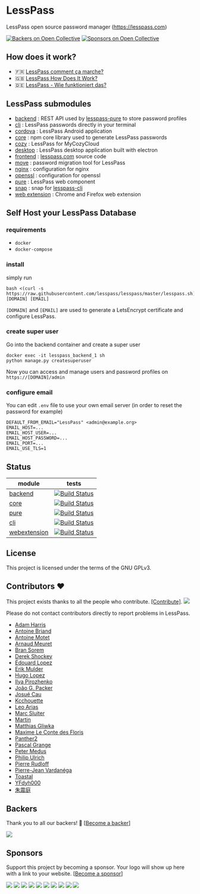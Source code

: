 # LessPass

LessPass open source password manager (https://lesspass.com)

[![Backers on Open Collective](https://opencollective.com/lesspass/backers/badge.svg)](#backers) [![Sponsors on Open Collective](https://opencollective.com/lesspass/sponsors/badge.svg)](#sponsors)

## How does it work?

 * :fr: [LessPass comment ça marche?](https://blog.lesspass.com/lesspass-comment-%C3%A7a-marche-9f1201fffda5#.yjmd1bcad)
 * :gb: [LessPass How Does It Work?](https://blog.lesspass.com/lesspass-how-it-works-dde742dd18a4#.vbgschksh)
 * :de: [LessPass - Wie funktioniert das?](https://blog.lesspass.com/lesspass-wie-funktioniert-das-9483e5fc2c09)

## LessPass submodules

 - [backend](https://github.com/lesspass/backend) : REST API used by [lesspass-pure](https://github.com/lesspass/pure) to store password profiles
 - [cli](https://github.com/lesspass/cli) : LessPass passwords directly in your terminal
 - [cordova](https://github.com/lesspass/cordova) : LessPass Android application
 - [core](https://github.com/lesspass/core) : npm core library used to generate LessPass passwords
 - [cozy](https://github.com/lesspass/cozy) : LessPass for MyCozyCloud
 - [desktop](https://github.com/lesspass/desktop) : LessPass desktop application built with electron
 - [frontend](https://github.com/lesspass/frontend) : [lesspass.com](https://lesspass.com) source code
 - [move](https://github.com/lesspass/move) : password migration tool for LessPass
 - [nginx](https://github.com/lesspass/nginx) : configuration for nginx
 - [openssl](https://github.com/lesspass/openssl) : configuration for openssl
 - [pure](https://github.com/lesspass/pure) : LessPass web component
 - [snap](https://github.com/lesspass/snap) : snap for [lesspass-cli](https://github.com/lesspass/cli)
 - [web extension](https://github.com/lesspass/webextension) : Chrome and Firefox web extension


## Self Host your LessPass Database

### requirements 

 * `docker`
 * `docker-compose`

### install 

simply run 

    bash <(curl -s https://raw.githubusercontent.com/lesspass/lesspass/master/lesspass.sh) [DOMAIN] [EMAIL]

`[DOMAIN]` and `[EMAIL]` are used to generate a LetsEncrypt certificate and configure LessPass.

### create super user

Go into the backend container and create a super user

```
docker exec -it lesspass_backend_1 sh
python manage.py createsuperuser
```

Now you can access and manage users and password profiles on `https://[DOMAIN]/admin`


### configure email

You can edit `.env` file to use your own email server (in order to reset the password for example)

```
DEFAULT_FROM_EMAIL="LessPass" <admin@example.org>
EMAIL_HOST=...
EMAIL_HOST_USER=...
EMAIL_HOST_PASSWORD=...
EMAIL_PORT=...
EMAIL_USE_TLS=1
```

## Status

| module | tests |
| --- | --- |
| [backend](https://github.com/lesspass/backend) | [![Build Status](https://travis-ci.org/lesspass/backend.svg?branch=master)](https://travis-ci.org/lesspass/backend) |
| [core](https://github.com/lesspass/core) | [![Build Status](https://travis-ci.org/lesspass/core.svg?branch=master)](https://travis-ci.org/lesspass/core) |
| [pure](https://github.com/lesspass/pure) | [![Build Status](https://travis-ci.org/lesspass/pure.svg?branch=master)](https://travis-ci.org/lesspass/pure) |
| [cli](https://github.com/lesspass/cli) | [![Build Status](https://travis-ci.org/lesspass/cli.svg?branch=master)](https://travis-ci.org/lesspass/cli) |
| [webextension](https://github.com/lesspass/webextension) | [![Build Status](https://travis-ci.org/lesspass/webextension.svg?branch=master)](https://travis-ci.org/lesspass/webextension) |



## License

This project is licensed under the terms of the GNU GPLv3.

## Contributors :heart:

This project exists thanks to all the people who contribute. [[Contribute]](CONTRIBUTING.md).
<a href="graphs/contributors"><img src="https://opencollective.com/lesspass/contributors.svg?width=890" /></a>

Please do not contact contributors directly to report problems in LessPass.

 * [Adam Harris](https://github.com/aharris88)
 * [Antoine Briand](https://github.com/antoine-briand)
 * [Antoine Motet](https://github.com/motet-a)
 * [Arnaud Meuret](https://github.com/ameuret)
 * [Bran Sorem](https://github.com/bransorem)
 * [Derek Shockey](https://github.com/derelk)
 * [Édouard Lopez](https://github.com/edouard-lopez)
 * [Erik Mulder](https://github.com/ewjmulder)
 * [Hugo Lopez](https://github.com/hugolpz)
 * [Ilya Pirozhenko](https://github.com/sochix)
 * [João G. Packer](https://github.com/jgpacker)
 * [Josué Cau](https://github.com/josuecau)
 * [Kcchouette](https://github.com/Kcchouette)
 * [Leo Arias](https://github.com/elopio)
 * [Marc Sluiter](https://github.com/slintes)
 * [Martin](https://github.com/martinseener)
 * [Matthias Gliwka](https://github.com/gliwka)
 * [Maxime Le Conte des Floris](https://github.com/mlcdf)
 * [Panther2](https://github.com/panther2)
 * [Pascal Grange](https://github.com/pgrange)
 * [Peter Medus](https://github.com/Facel3ss1)
 * [Philip Ulrich](https://github.com/philip-ulrich)
 * [Pierre Rudloff](https://github.com/Rudloff)
 * [Pierre-Jean Vardanéga](https://github.com/pvardanega)
 * [Toastal](https://github.com/toastal)
 * [YFdyh000](https://github.com/yfdyh000)
 * [朱震庭](https://github.com/r2qokk)

## Backers

Thank you to all our backers! 🙏 [[Become a backer](https://opencollective.com/lesspass#backer)]

<a href="https://opencollective.com/lesspass#backers" target="_blank"><img src="https://opencollective.com/lesspass/backers.svg?width=890"></a>


## Sponsors

Support this project by becoming a sponsor. Your logo will show up here with a link to your website. [[Become a sponsor](https://opencollective.com/lesspass#sponsor)]

<a href="https://opencollective.com/lesspass/sponsor/0/website" target="_blank"><img src="https://opencollective.com/lesspass/sponsor/0/avatar.svg"></a>
<a href="https://opencollective.com/lesspass/sponsor/1/website" target="_blank"><img src="https://opencollective.com/lesspass/sponsor/1/avatar.svg"></a>
<a href="https://opencollective.com/lesspass/sponsor/2/website" target="_blank"><img src="https://opencollective.com/lesspass/sponsor/2/avatar.svg"></a>
<a href="https://opencollective.com/lesspass/sponsor/3/website" target="_blank"><img src="https://opencollective.com/lesspass/sponsor/3/avatar.svg"></a>
<a href="https://opencollective.com/lesspass/sponsor/4/website" target="_blank"><img src="https://opencollective.com/lesspass/sponsor/4/avatar.svg"></a>
<a href="https://opencollective.com/lesspass/sponsor/5/website" target="_blank"><img src="https://opencollective.com/lesspass/sponsor/5/avatar.svg"></a>
<a href="https://opencollective.com/lesspass/sponsor/6/website" target="_blank"><img src="https://opencollective.com/lesspass/sponsor/6/avatar.svg"></a>
<a href="https://opencollective.com/lesspass/sponsor/7/website" target="_blank"><img src="https://opencollective.com/lesspass/sponsor/7/avatar.svg"></a>
<a href="https://opencollective.com/lesspass/sponsor/8/website" target="_blank"><img src="https://opencollective.com/lesspass/sponsor/8/avatar.svg"></a>
<a href="https://opencollective.com/lesspass/sponsor/9/website" target="_blank"><img src="https://opencollective.com/lesspass/sponsor/9/avatar.svg"></a>

